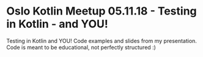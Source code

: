 # Oslo Kotlin Meetup 05.11.18 - Testing in Kotlin - and YOU!
Testing in Kotlin and YOU! Code examples and slides from my presentation. Code is meant to be educational, not perfectly structured :) 
